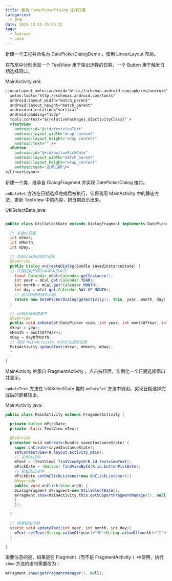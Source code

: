 ```yaml
---
title: 使用 DatePickerDialog 选择日期
categories:
  - 安卓
date: 2015-12-15 15:59:22
tags:
  - Android
  - Java
---
```


新建一个工程并命名为 DatePickerDialogDemo ，使用 LinearLayout 布局。

在布局中分别添加一个 TextView 用于输出选择的日期、一个 Button 用于触发日期选择窗口。

<!-- more -->

MainActivity.xml:

``` xml
LinearLayout xmlns:android="http://schemas.android.com/apk/res/android"
  xmlns:tools="http://schemas.android.com/tools"
  android:layout_width="match_parent"
  android:layout_height="match_parent"
  android:orientation="vertical"
  android:padding="15dp"
  tools:context="${relativePackage}.${activityClass}" >
  <TextView
    android:id="@+id/textviewText"
    android:layout_width="wrap_content"
    android:layout_height="wrap_content"
    android:text="" />
  <Button 
    android:id="@+id/buttonPickDate"
    android:layout_width="match_parent"
    android:layout_height="wrap_content"
    android:text="选择日期"/>
</LinearLayout>
```

新建一个类，继承自 DialogFragment 并实现 DatePickerDialog 接口。

`onDateSet` 方法在日期选择完成后被执行，它将调用 MainActivity 中的静态方法，更新 TextView 中的内容，把日期显示出来。

UtilSelectDate.java:

``` java

public class UtilSelectDate extends DialogFragment implements DatePickerDialog.OnDateSetListener {

  // 初始化变量
  int mYear;
  int mMonth;
  int mDay;

  // 初始化日期选择对话框
  @Override
  public Dialog onCreateDialog(Bundle savedInstanceState) {
  // 设置初始日期为本年本月本日
    final Calendar mCal=Calendar.getInstance();
    int year = mCal.get(Calendar.YEAR);
    int month = mCal.get(Calendar.MONTH);
    int day = mCal.get(Calendar.DAY_OF_MONTH);
    // 返回日期选择对话框
    return new DatePickerDialog(getActivity(), this, year, month, day);
  }

  // 日期选择完成事件
  @Override
  public void onDateSet(DatePicker view, int year, int monthOfYear, int dayOfMonth) {
  mYear = year;
  mMonth = monthOfYear+1;
  mDay = dayOfMonth;
  // 调用 MainActivity 中的方法更新日期
  MainActivity.updateText(mYear, mMonth, mDay);
  }

}
```

MainActivity 继承自 FragmentActivity ，点击按钮后，实例化一个日期选择窗口并显示。

`updateText` 方法在 UtilSelectDate 类的 `onDateSet` 方法中调用，实现日期选择完成后的屏幕输出。

MainActivity.java:

``` java
public class MainActivity extends FragmentActivity {

  private Button mPickDate;
  private static TextView mText;

  @Override
  protected void onCreate(Bundle savedInstanceState) {
    super.onCreate(savedInstanceState);
    setContentView(R.layout.activity_main);
    // 实例化控件
    mText = (TextView) findViewById(R.id.textviewText);
    mPickDate = (Button) findViewById(R.id.buttonPickDate);
    // 按钮点击事件
    mPickDate.setOnClickListener(new OnClickListener(){
    @Override
    public void onClick(View arg0) {
    DialogFragment mFragment=new UtilSelectDate();
    mFragment.show(MainActivity.this.getSupportFragmentManager(), null);
    }
    });

  }

  // 屏幕输出日期
  static void updateText(int year, int month, int day){
    mText.setText(String.valueOf(year)+"年"+String.valueOf(month)+"月"+String.valueOf(day)+"日");
  }

}
```

需要注意的是，如果是在 Fragment（而不是 FragmentActivity ）中使用，执行`show` 方法的语句需要改为：

``` java
mFragment.show(getFragmentManager(), null);
```